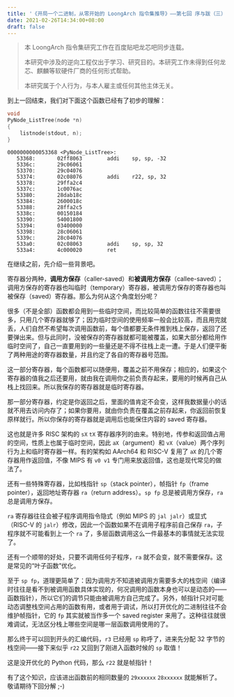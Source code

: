 ```yaml
---
title: '《开局一个二进制，从零开始的 LoongArch 指令集推导》——第七回 序与跋（三）'
date: 2021-02-26T14:34:00+08:00
draft: false
---
```


> 本 LoongArch 指令集研究工作在百度贴吧龙芯吧同步连载。
>
> 本研究中涉及的逆向工程仅出于学习、研究目的。本研究工作未得到任何龙芯、麒麟等软硬件厂商的任何形式帮助。
>
> 本研究属于个人行为，与本人雇主或任何其他主体无关。

到上一回结束，我们对下面这个函数已经有了初步的理解：

```c
void
PyNode_ListTree(node *n)
{
    listnode(stdout, n);
}
```

```plain
0000000000053368 <PyNode_ListTree>:
   53368:       02ff8063        addi    sp, sp, -32
   5336c:       29c06061
   53370:       29c04076
   53374:       02c08076        addi    r22, sp, 32
   53378:       29ffa2c4
   5337c:       1c0076ac
   53380:       28dab18c
   53384:       2600018c
   53388:       28ffa2c5
   5338c:       00150184
   53390:       54001800
   53394:       03400000
   53398:       28c06061
   5339c:       28c04076
   533a0:       02c08063        addi    sp, sp, 32
   533a4:       4c000020        ret
```

在继续之前，先介绍一些背景吧。

寄存器分两种，**调用方保存**（caller-saved）和**被调用方保存**（callee-saved）；调用方保存的寄存器也叫临时（temporary）寄存器，被调用方保存的寄存器也叫被保存（saved）寄存器。那么为何从这个角度划分呢？

很多（不是全部）函数都会用到一些临时空间，而比较简单的函数往往不需要很多，只用几个寄存器就够了；因为临时空间的使用频率一般会比较高，而且用完就丢，人们自然不希望每次调用函数前，每个值都要无条件推到栈上保存，返回了还要弹出来。但与此同时，没被保存的寄存器就都可能被覆盖，如果大部分都给用作临时空间了，自己一直要用到的一些量还是不得不往栈上走一遭。于是人们便平衡了两种用途的寄存器数量，并且约定了各自的寄存器号范围。

这一部分寄存器，每个函数都可以随便用，覆盖之前不用保存；相应的，如果这个寄存器的值我之后还要用，就由我在调用你之前负责存起来，要用的时候再自己从栈上找回来。所以我保存的寄存器就是临时寄存器。

那一部分寄存器，约定是你返回之后，里面的值肯定不会变，这样我数据量小的话就不用去访问内存了；如果你要用，就由你负责在覆盖之前存起来，你返回前恢复原样就行。所以你保存的寄存器就是调用后也能保住内容的 saved 寄存器。

这也就是许多 RISC 架构的 `sX` `tX` 寄存器序列的由来。特别地，传参和返回值占用的空间，性质上也属于临时空间，因此 `aX`（argument）和 `vX`（value）两个序列行为上和临时寄存器一样。有的架构如 AArch64 和 RISC-V 复用了 `aX` 的几个寄存器用作返回值，不像 MIPS 有 `v0 v1` 专门用来放返回值，这也是现代常见的做法了。

还有一些特殊寄存器，比如栈指针 `sp`（stack pointer），帧指针 `fp`（frame pointer），返回地址寄存器 `ra`（return address）。`sp fp` 总是被调用方保存，`ra` 总是调用方保存。

`ra` 寄存器往往会被子程序调用指令隐式（例如 MIPS 的 `jal jalr`）或显式（RISC-V 的 `jalr`）修改，因此一个函数如果不在调用子程序前自己保存 `ra`，子程序就不可能看到上一个 `ra` 了，多层函数调用这么一件最基本的事情就无法实现了。

还有一个顺带的好处，只要不调用任何子程序，`ra` 就不会变，就不需要保存。这是常见的“叶子函数”优化。

至于 `sp fp`，道理更简单了：因为调用方不知道被调用方需要多大的栈空间（编译时往往是看不到被调用函数具体实现的，何况调用的函数本身也可以是动态的——函数指针），所以它们的调节只能由被调用方自己完成了。另外，帧指针只对可能动态调整栈空间占用的函数有用，或者用于调试，所以打开优化的二进制往往不会维护帧指针，它的 `fp` 其实就被当作多一个 saved register 来用了。这种往往就很难调试，无法区分栈上哪些空间是哪一层函数调用使用的了。

那么终于可以回到开头的汇编代码，`r3` 已经用 `sp` 称呼了，进来先分配 32 字节的栈空间——接下来似乎 `r22` 又回到了刚进入函数时候的 `sp` 取值！

这是没开优化的 Python 代码，那么 `r22` 就是帧指针！

有了这个知识，应该进出函数前的相同数量的 `29xxxxxx` `28xxxxxx` 就能解析了。敬请期待下回分解 ;-)
